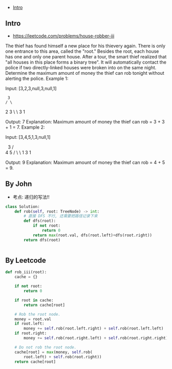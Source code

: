 - [Intro](#intro)

## Intro

- https://leetcode.com/problems/house-robber-iii

The thief has found himself a new place for his thievery again. There is only one entrance to this area, called the "root." Besides the root, each house has one and only one parent house. After a tour, the smart thief realized that "all houses in this place forms a binary tree". It will automatically contact the police if two directly-linked houses were broken into on the same night.
Determine the maximum amount of money the thief can rob tonight without alerting the police.
Example 1:

Input: [3,2,3,null,3,null,1]

     3
    / \
   2   3
    \   \ 
     3   1

Output: 7 
Explanation: Maximum amount of money the thief can rob = 3 + 3 + 1 = 7.
Example 2:

Input: [3,4,5,1,3,null,1]

     3
    / \
   4   5
  / \   \ 
 1   3   1

Output: 9
Explanation: Maximum amount of money the thief can rob = 4 + 5 = 9.







## By John

- 考点: 递归的写法!!

```py
class Solution:
    def rob(self, root: TreeNode) -> int:
        # 直接 DFS 不行, 还需要把路径记录下来
        def dfs(root):
            if not root:
                return 0
            return max(root.val, dfs(root.left)+dfs(root.right))
        return dfs(root)



```




## By Leetcode

```py
def rob_iii(root):
    cache = {}

    if not root:
        return 0

    if root in cache:
        return cache[root]

    # Rob the root node.
    money = root.val
    if root.left:
        money += self.rob(root.left.right) + self.rob(root.left.left)
    if root.right:
        money += self.rob(root.right.left) + self.rob(root.right.right)

    # Do not rob the root node.
    cache[root] = max(money, self.rob(
        root.left) + self.rob(root.right))
    return cache[root]
```









